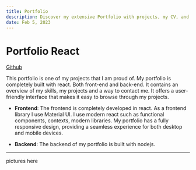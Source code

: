 ```yaml
---
title: Portfolio
description: Discover my extensive Portfolio with projects, my CV, and information about myself
date: Feb 5, 2023
---
```


# Portfolio React

[Github](https://github.com/tibo-koninckx/Portfolio_React)

This portfolio is one of my projects that I am proud of. My portfolio is completely built with react. Both front-end and
back-end.
It contains an overview of my skills, my projects and a way to contact me. It offers a user-friendly interface that
makes it easy to browse through my projects.

- **Frontend**: The frontend is completely developed in react. As a frontend library I use Material UI.
  I use modern react such as functional components, contexts, modern libraries.
  My portfolio has a fully responsive design, providing a seamless experience for both desktop and mobile devices.


- **Backend**: The backend of my portfolio is built with nodejs.

-------
pictures here
